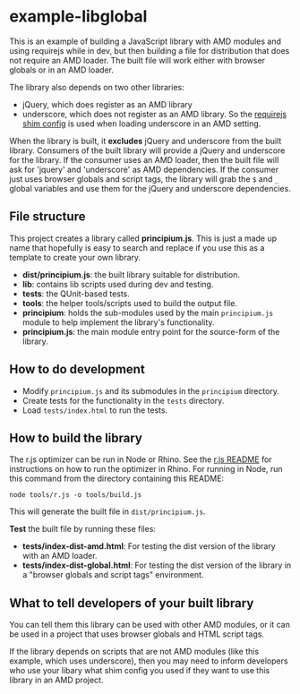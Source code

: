 # example-libglobal

This is an example of building a JavaScript library with AMD modules and using
requirejs while in dev, but then building a file for distribution that does
not require an AMD loader. The built file will work either with browser globals
or in an AMD loader.

The library also depends on two other libraries:

* jQuery, which does register as an AMD library
* underscore, which does not register as an AMD library. So the
[requirejs shim config](http://requirejs.org/docs/api.html#config-shim) is used
when loading underscore in an AMD setting.

When the library is built, it **excludes** jQuery and underscore from the
built library. Consumers of the built library will  provide a jQuery and
underscore for the library. If the consumer uses an AMD loader, then the built
file will ask for 'jquery' and 'underscore' as AMD dependencies. If the consumer
just uses browser globals and script tags, the library will grab the `$` and
`_` global variables and use them for the jQuery and underscore dependencies.

## File structure

This project creates a library called **principium.js**. This is just a made
up name that hopefully is easy to search and replace if you use this as a
template to create your own library.

* **dist/principium.js**: the built library suitable for distribution.
* **lib**: contains lib scripts used during dev and testing.
* **tests**: the QUnit-based tests.
* **tools**: the helper tools/scripts used to build the output file.
* **principium**: holds the sub-modules used by the main `principium.js` module
to help implement the library's functionality.
* **principium.js**: the main module entry point for the source-form of the
library.

## How to do development

* Modify `principium.js` and its submodules in the `principium` directory.
* Create tests for the functionality in the `tests` directory.
* Load `tests/index.html` to run the tests.

## How to build the library

The r.js optimizer can be run in Node or Rhino. See the
[r.js README](https://github.com/jrburke/r.js) for instructions on how to run
the optimizer in Rhino. For running in Node, run this command from the
directory containing this README:

    node tools/r.js -o tools/build.js

This will generate the built file in `dist/principium.js`.

**Test** the built file by running these files:

* **tests/index-dist-amd.html**: For testing the dist version of the library
with an AMD loader.
* **tests/index-dist-global.html**: For testing the dist version of the library
in a "browser globals and script tags" environment.

## What to tell developers of your built library

You can tell them this library can be used with other AMD modules, or it can be
used in a project that uses browser globals and HTML script tags.

If the library depends on scripts that are not AMD modules (like this example,
which uses underscore), then you may need to inform developers who use your
libary what shim config you used if they want to use this library in an AMD
project.
